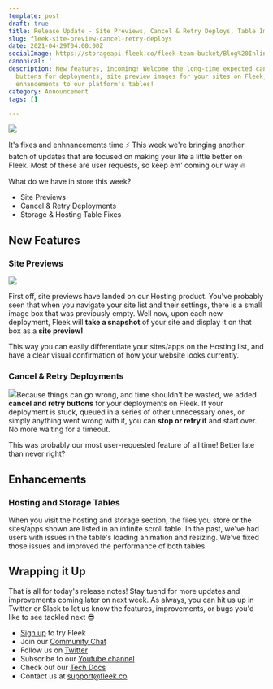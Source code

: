 ```yaml
---
template: post
draft: true
title: Release Update - Site Previews, Cancel & Retry Deploys, Table Improvements
slug: fleek-site-preview-cancel-retry-deploys
date: 2021-04-29T04:00:00Z
socialImage: https://storageapi.fleek.co/fleek-team-bucket/Blog%20Inline/preview.png
canonical: ''
description: New features, incoming! Welcome the long-time expected cancel & retry
  buttons for deployments, site preview images for your sites on Fleek, and performance
  enhancements to our platform's tables!
category: Announcement
tags: []

---
```

![](https://storageapi.fleek.co/fleek-team-bucket/Blog%20Inline/preview.png)

It's fixes and enhnancements time ⚡ This week we're bringing another batch of updates that are focused on making your life a little better on Fleek. Most of these are user requests, so keep em' coming our way 🔥

What do we have in store this week?

* Site Previews
* Cancel & Retry Deployments
* Storage & Hosting Table Fixes

## New Features

### Site Previews

![](https://storageapi.fleek.co/fleek-team-bucket/Blog%20Inline/site-preview.png)

First off, site previews have landed on our Hosting product. You've probably seen that when you navigate your site list and their settings, there is a small image box that was previously empty. Well now, upon each new deployment, Fleek will **take a snapshot** of your site and display it on that box as a **site preview!**

This way you can easily differentiate your sites/apps on the Hosting list, and have a clear visual confirmation of how your website looks currently.

### Cancel & Retry Deployments

![](https://storageapi.fleek.co/fleek-team-bucket/Blog%20Inline/cancel.gif)Because things can go wrong, and time shouldn't be wasted, we added **cancel and retry buttons** for your deployments on Fleek. If your deployment is stuck, queued in a series of other unnecessary ones, or simply anything went wrong with it, you can **stop or retry it** and start over. No more waiting for a timeout.

This was probably our most user-requested feature of all time! Better late than never right?

## Enhancements

### Hosting and Storage Tables

When you visit the hosting and storage section, the files you store or the sites/apps shown are listed in an infinite scroll table. In the past, we've had users with issues in the table's loading animation and resizing. We've fixed those issues and improved the performance of both tables.

## Wrapping it Up

That is all for today's release notes! Stay tuend for more updates and improvements coming later on next week. As always, you can hit us up in Twitter or Slack to let us know the features, improvements, or bugs you'd like to see tackled next 😎

* [Sign up](https://app.fleek.co/) to try Fleek
* Join our [Community Chat](https://slack.fleek.co/)
* Follow us on [Twitter](https://twitter.com/FleekHQ)
* Subscribe to our [Youtube channel](https://www.youtube.com/channel/UCBzlwYM0JjZpjDZ52-SLUmw)
* Check out our [Tech Docs](https://docs.fleek.co/)
* Contact us at support@fleek.co